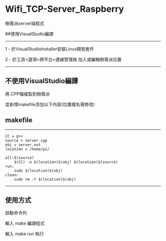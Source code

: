 # Wifi_TCP-Server_Raspberry
樹苺派server端程式

##使用VisualStudio編譯
***
1 - 於VisualStudioInstaller安裝Linux開發套件

2 - 於工具>選項>跨平台>連線管理員 加入或編輯樹苺派位置
***
## 不使用VisualStudio編譯
將.CPP檔複製到樹苺派

並新增makefile添加以下內容(位置檔名需修改)
## makefile
***
	CC = g++
	source = server.cpp
	obj = server.out
	location = /home/pi/

	all:$(source)
		$(CC) -o $(location)$(obj) $(location)$(source)
	run:
		sudo $(location)$(obj)
	clean:
		sudo rm -f $(location)$(obj)
***
## 使用方式
啟動命令列

輸入 make 編譯程式

輸入 make run 執行
